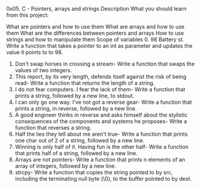 0x05. C - Pointers, arrays and strings
Description
What you should learn from this project:

What are pointers and how to use them
What are arrays and how to use them
What are the differences between pointers and arrays
How to use strings and how to manipulate them
Scope of variables
0. 98 Battery st.
Write a function that takes a pointer to an int as parameter and updates the value it points to to 98.
1. Don't swap horses in crossing a stream-
Write a function that swaps the values of two integers.
2. This report, by its very length, defends itself against the risk of being read-
Write a function that returns the length of a string.
3. I do not fear computers. I fear the lack of them-
Write a function that prints a string, followed by a new line, to stdout.
4. I can only go one way. I've not got a reverse gear-
Write a function that prints a string, in reverse, followed by a new line.
5. A good engineer thinks in reverse and asks himself about the stylistic consequences of the components and systems he proposes-
Write a function that reverses a string.
6. Half the lies they tell about me aren't true-
Write a function that prints one char out of 2 of a string, followed by a new line.
7. Winning is only half of it. Having fun is the other half-
Write a function that prints half of a string, followed by a new line.
8. Arrays are not pointers-
Write a function that prints n elements of an array of integers, followed by a new line.
9. strcpy-
Write a function that copies the string pointed to by src, including the terminating null byte (\0), to the buffer pointed to by dest.
